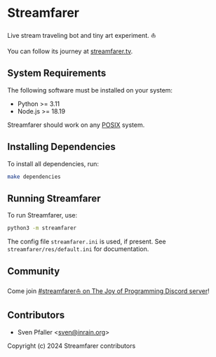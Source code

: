 # Streamfarer

Live stream traveling bot and tiny art experiment. ⛵

You can follow its journey at [streamfarer.tv](https://streamfarer.tv/).

## System Requirements

The following software must be installed on your system:

* Python >= 3.11
* Node.js >= 18.19

Streamfarer should work on any [POSIX](https://en.wikipedia.org/wiki/POSIX) system.

## Installing Dependencies

To install all dependencies, run:

```sh
make dependencies
```

## Running Streamfarer

To run Streamfarer, use:

```sh
python3 -m streamfarer
```

The config file `streamfarer.ini` is used, if present. See `streamfarer/res/default.ini` for
documentation.

## Community

Come join [#streamfarer⛵ on The Joy of Programming Discord server](https://discord.gg/pTn3TUUNVw)!

## Contributors

* Sven Pfaller &lt;sven@inrain.org>

Copyright (c) 2024 Streamfarer contributors
